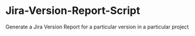 # Jira-Version-Report-Script
Generate a Jira Version Report for a particular version in a particular project
